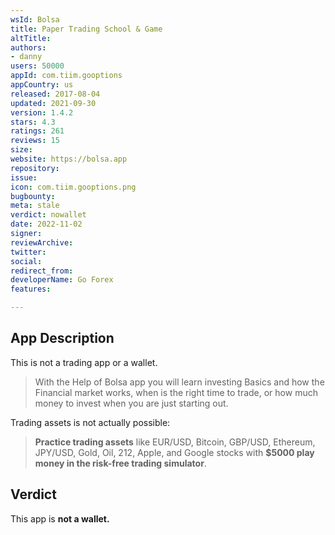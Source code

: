 ```yaml
---
wsId: Bolsa
title: Paper Trading School & Game
altTitle: 
authors:
- danny
users: 50000
appId: com.tiim.gooptions
appCountry: us
released: 2017-08-04
updated: 2021-09-30
version: 1.4.2
stars: 4.3
ratings: 261
reviews: 15
size: 
website: https://bolsa.app
repository: 
issue: 
icon: com.tiim.gooptions.png
bugbounty: 
meta: stale
verdict: nowallet
date: 2022-11-02
signer: 
reviewArchive: 
twitter: 
social: 
redirect_from: 
developerName: Go Forex
features: 

---
```


## App Description

This is not a trading app or a wallet.

> With the Help of Bolsa app you will learn investing Basics and how the Financial market works, when is the right time to trade, or how much money to invest when you are just starting out.

Trading assets is not actually possible:

> **Practice trading assets** like EUR/USD, Bitcoin, GBP/USD, Ethereum, JPY/USD, Gold, Oil, 212, Apple, and Google stocks with **$5000 play money in the risk-free trading simulator**.

## Verdict

This app is **not a wallet.**
